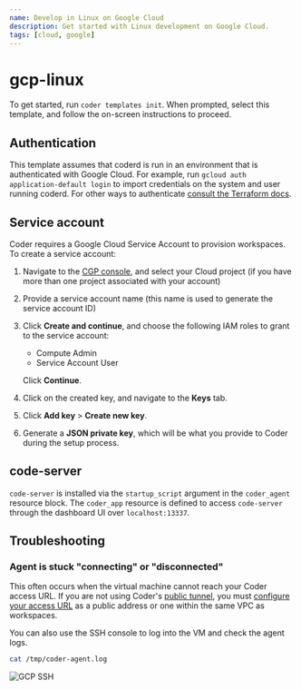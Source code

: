 ```yaml
---
name: Develop in Linux on Google Cloud
description: Get started with Linux development on Google Cloud.
tags: [cloud, google]
---
```


# gcp-linux

To get started, run `coder templates init`. When prompted, select this template,
and follow the on-screen instructions to proceed.

## Authentication

This template assumes that coderd is run in an environment that is authenticated
with Google Cloud. For example, run `gcloud auth application-default login` to
import credentials on the system and user running coderd.  For other ways to
authenticate [consult the Terraform
docs](https://registry.terraform.io/providers/hashicorp/google/latest/docs/guides/getting_started#adding-credentials).

## Service account

Coder requires a Google Cloud Service Account to provision workspaces. To create
a service account:

1. Navigate to the [CGP
   console](https://console.cloud.google.com/projectselector/iam-admin/serviceaccounts/create),
   and select your Cloud project (if you have more than one project associated
   with your account)

1. Provide a service account name (this name is used to generate the service
   account ID)

1. Click **Create and continue**, and choose the following IAM roles to grant to
   the service account:
   - Compute Admin
   - Service Account User

   Click **Continue**.

1. Click on the created key, and navigate to the **Keys** tab.

1. Click **Add key** > **Create new key**.

1. Generate a **JSON private key**, which will be what you provide to Coder
   during the setup process.

## code-server

`code-server` is installed via the `startup_script` argument in the `coder_agent`
resource block. The `coder_app` resource is defined to access `code-server` through
the dashboard UI over `localhost:13337`.

## Troubleshooting

### Agent is stuck "connecting" or "disconnected"

This often occurs when the virtual machine cannot reach your Coder access URL. If you are not using Coder's [public tunnel](https://coder.com/docs/coder-oss/latest/admin/configure#tunnel), you must [configure your access URL](https://coder.com/docs/coder-oss/latest/admin/configure#access-url) as a public address or one within the same VPC as workspaces.

You can also use the SSH console to log into the VM and check the agent logs.

```sh
cat /tmp/coder-agent.log
```

![GCP SSH](https://raw.githubusercontent.com/coder/coder/main/docs/images/quickstart/google-cloud-platform/gcp-example-debug.png)
